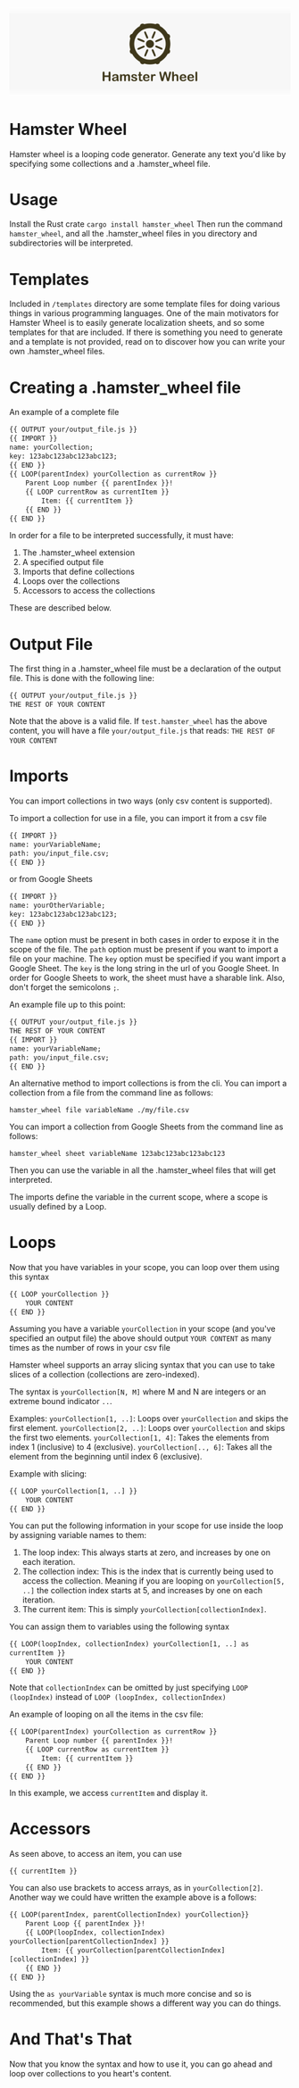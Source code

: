 ![picture](media/logo.png)

# Hamster Wheel
Hamster wheel is a looping code generator. Generate any text you'd like by specifying some collections and a .hamster_wheel file.

# Usage
Install the Rust crate
```cargo install hamster_wheel```
Then run the command ```hamster_wheel```, and all the .hamster_wheel files in you directory and subdirectories will be interpreted.

# Templates
Included in ```/templates``` directory are some template files for doing various things in various programming languages. One of the main motivators for Hamster Wheel is to easily generate localization sheets, and so some templates for that are included. If there is something you need to generate and a template is not provided, read on to discover how you can write your own .hamster_wheel files.

# Creating a .hamster_wheel file

An example of a complete file
```
{{ OUTPUT your/output_file.js }}
{{ IMPORT }}
name: yourCollection;
key: 123abc123abc123abc123;
{{ END }}
{{ LOOP(parentIndex) yourCollection as currentRow }}
    Parent Loop number {{ parentIndex }}!
    {{ LOOP currentRow as currentItem }}
        Item: {{ currentItem }}
    {{ END }}
{{ END }}
```

In order for a file to be interpreted successfully, it must have:
1. The .hamster_wheel extension
2. A specified output file
3. Imports that define collections
4. Loops over the collections
5. Accessors to access the collections

These are described below.

# Output File
The first thing in a .hamster_wheel file must be a declaration of the output file. This is done with the following line:
```
{{ OUTPUT your/output_file.js }}
THE REST OF YOUR CONTENT
```
Note that the above is a valid file. If ```test.hamster_wheel``` has the above content, you will have a file ```your/output_file.js``` that reads: ```THE REST OF YOUR CONTENT```

# Imports
You can import collections in two ways (only csv content is supported).

To import a collection for use in a file, you can import it from a csv file
```
{{ IMPORT }}
name: yourVariableName;
path: you/input_file.csv;
{{ END }}
```
or from Google Sheets
```
{{ IMPORT }}
name: yourOtherVariable;
key: 123abc123abc123abc123;
{{ END }}
```

The ```name``` option must be present in both cases in order to expose it in the scope of the file.
The ```path``` option must be present if you want to import a file on your machine.
The ```key``` option must be specified if you want import a Google Sheet. The ```key``` is the long string in the url of you Google Sheet. In order for Google Sheets to work, the sheet must have a sharable link.
Also, don't forget the semicolons ```;```.

An example file up to this point:
```
{{ OUTPUT your/output_file.js }}
THE REST OF YOUR CONTENT
{{ IMPORT }}
name: yourVariableName;
path: you/input_file.csv;
{{ END }}
```

An alternative method to import collections is from the cli.
You can import a collection from a file from the command line as follows:
```
hamster_wheel file variableName ./my/file.csv
```

You can import a collection from Google Sheets from the command line as follows:
```
hamster_wheel sheet variableName 123abc123abc123abc123
```

Then you can use the variable in all the .hamster_wheel files that will get interpreted.

The imports define the variable in the current scope, where a scope is usually defined by a Loop.

# Loops
Now that you have variables in your scope, you can loop over them using this syntax
```
{{ LOOP yourCollection }}
    YOUR CONTENT
{{ END }}
```
Assuming you have a variable ```yourCollection``` in your scope (and you've specified an output file) the above should output ```YOUR CONTENT``` as many times as the number of rows in your csv file

Hamster wheel supports an array slicing syntax that you can use to take slices of a collection (collections are zero-indexed).

The syntax is ```yourCollection[N, M]``` where M and N are integers or an extreme bound indicator ```..```.

Examples:
```yourCollection[1, ..]```: Loops over ```yourCollection``` and skips the first element.
```yourCollection[2, ..]```: Loops over ```yourCollection``` and skips the first  two elements.
```yourCollection[1, 4]```: Takes the elements from index 1 (inclusive) to 4 (exclusive).
```yourCollection[.., 6]```: Takes all the element from the beginning until index 6 (exclusive).



Example with slicing:
```
{{ LOOP yourCollection[1, ..] }}
    YOUR CONTENT
{{ END }}
```

You can put the following information in your scope for use inside the loop by assigning variable names to them:
1. The loop index: This always starts at zero, and increases by one on each iteration.
2. The collection index: This is the index that is currently being used to access the collection. Meaning if you are looping on ```yourCollection[5, ..]``` the collection index starts at 5, and increases by one on each iteration.
3. The current item: This is simply ```yourCollection[collectionIndex]```.

You can assign them to variables using the following syntax
```
{{ LOOP(loopIndex, collectionIndex) yourCollection[1, ..] as currentItem }}
    YOUR CONTENT
{{ END }}
```
Note that ```collectionIndex``` can be omitted by just specifying ```LOOP (loopIndex)``` instead of ```LOOP (loopIndex, collectionIndex)```

An example of looping on all the items in the csv file:
```
{{ LOOP(parentIndex) yourCollection as currentRow }}
    Parent Loop number {{ parentIndex }}!
    {{ LOOP currentRow as currentItem }}
        Item: {{ currentItem }}
    {{ END }}
{{ END }}
```

In this example, we access ```currentItem``` and display it.

# Accessors
As seen above, to access an item, you can use
```
{{ currentItem }}
```

You can also use brackets to access arrays, as in ```yourCollection[2]```.
Another way we could have written the example above is a follows:
```
{{ LOOP(parentIndex, parentCollectionIndex) yourCollection}}
    Parent Loop {{ parentIndex }}!
    {{ LOOP(loopIndex, collectionIndex) yourCollection[parentCollectionIndex] }}
        Item: {{ yourCollection[parentCollectionIndex][collectionIndex] }}
    {{ END }}
{{ END }}
```

Using the ```as yourVariable``` syntax is much more concise and so is recommended, but this example shows a different way you can do things.

# And That's That
Now that you know the syntax and how to use it, you can go ahead and loop over collections to you heart's content.
